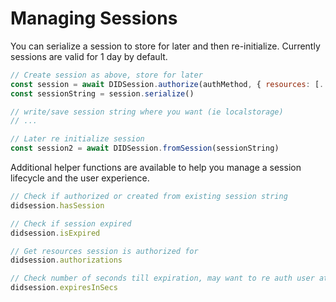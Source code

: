 # Managing Sessions

You can serialize a session to store for later and then re-initialize. Currently sessions are valid
for 1 day by default.

```js
// Create session as above, store for later
const session = await DIDSession.authorize(authMethod, { resources: [...]})
const sessionString = session.serialize()

// write/save session string where you want (ie localstorage)
// ...

// Later re initialize session
const session2 = await DIDSession.fromSession(sessionString)
```

Additional helper functions are available to help you manage a session lifecycle and the user experience.

```js
// Check if authorized or created from existing session string
didsession.hasSession

// Check if session expired
didsession.isExpired

// Get resources session is authorized for
didsession.authorizations

// Check number of seconds till expiration, may want to re auth user at a time before expiration
didsession.expiresInSecs
```
